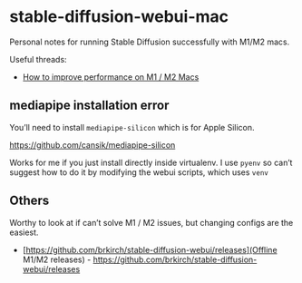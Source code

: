 # stable-diffusion-webui-mac
Personal notes for running Stable Diffusion successfully with M1/M2 macs.

Useful threads:

- [How to improve performance on M1 / M2 Macs](https://github.com/AUTOMATIC1111/stable-diffusion-webui/discussions/7453)

## mediapipe installation error

You’ll need to install `mediapipe-silicon` which is for Apple Silicon.

https://github.com/cansik/mediapipe-silicon

Works for me if you just install directly inside virtualenv. I use `pyenv` so can’t suggest how to do it by modifying the webui scripts, which uses `venv`

## Others

Worthy to look at if can’t solve M1 / M2 issues, but changing configs are the easiest. 
- [https://github.com/brkirch/stable-diffusion-webui/releases](Offline M1/M2 releases) - https://github.com/brkirch/stable-diffusion-webui/releases

